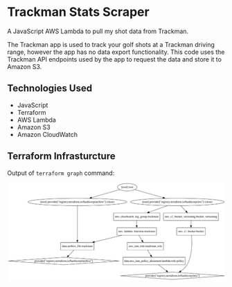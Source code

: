 # Trackman Stats Scraper

A JavaScript AWS Lambda to pull my shot data from Trackman. 

The Trackman app is used to track your golf shots at a Trackman driving range, however the app has no data export functionality. This code uses the Trackman API endpoints used by the app to request the data and store it to Amazon S3.

## Technologies Used

* JavaScript
* Terraform
* AWS Lambda
* Amazon S3
* Amazon CloudWatch

## Terraform Infrasturcture

Output of `terraform graph` command:

![Graph of projetct's Terraform infrastructure](./cloud/graph.svg)